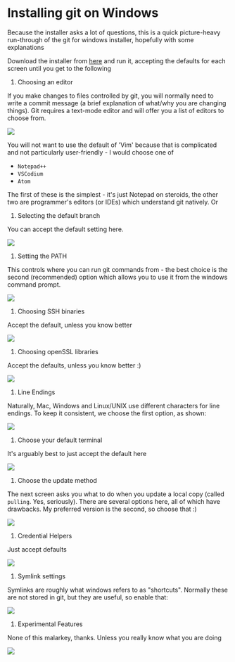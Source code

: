<!-- markdownlint-disable MD0013-->
# Installing git on Windows

Because the installer asks a lot of questions, this is a quick picture-heavy run-through of the git
for windows installer, hopefully with some explanations

Download the installer from [here](https://git-scm.com/downloads) and run it, accepting the defaults
for each screen until you get to the following

1. Choosing an editor

If you make changes to files controlled by git, you will normally need to write a commit message (a
brief explanation of what/why you are changing things). Git requires a text-mode editor and will
offer you a list of editors to choose from.

<img src="images/git-windows-editor.png" max-width="50%" />

You will not want to use the default of 'Vim' because that is complicated and not particularly
user-friendly - I would choose one of
* `Notepad++`
* `VSCodium`
* `Atom`

The first of these is the simplest - it's just Notepad on steroids, the other two are programmer's
editors (or IDEs) which understand git natively. Or


1. Selecting the default branch

You can accept the default setting here.

<img src="images/git-windows-default-branch.png" max-width="50%">

1. Setting the PATH

This controls where you can run git commands from - the best choice is the second (recommended)
option which allows you to use it from the windows command prompt.

<img src="images/git-windows-path.png" max-width="50%">

1. Choosing SSH binaries

Accept the default, unless you know better

<img src="images/git-windows-ssh.png" max-width="50%">

1. Choosing openSSL libraries

Accept the defaults, unless you know better :)

<img src="images/git-windows-openssl.png" max-width="50%">

1. Line Endings

Naturally, Mac, Windows and Linux/UNIX use different characters for line endings. To keep it
consistent, we choose the first option, as shown:

<img src="images/git-windows-crlf.png" max-width="50%">

1. Choose your default terminal

It's arguably best to just accept the default here

<img src="images/git-windows-default-terminal.png" max-width="50%">

1. Choose the update method

The next screen asks you what to do when you update a local copy (called `pulling`. Yes, seriously).
There are several options here, all of which have drawbacks. My preferred version is the second, so
choose that :)

<img src="images/git-windows-default-pull-rebase.png" max-width="50%">

1. Credential Helpers

Just accept defaults

<img src="images/git-windows-credential-helper.png" max-width="50%">

1. Symlink settings

Symlinks are roughly what windows refers to as "shortcuts". Normally these are not stored in git,
but they are useful, so enable that:


<img src="images/git-windows-symlinks.png" max-width="50%">

1. Experimental Features

None of this malarkey, thanks. Unless you really know what you are doing


<img src="images/git-windows-expermental-features.png" max-width="50%">
